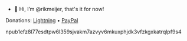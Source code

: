 - 👋 Hi, I’m @rikmeijer, that's it for now!


Donations: [Lightning](https://getalby.com/p/rik0) • [PayPal](https://www.paypal.me/boshalte)

npub1efz8l77esdtpw6l359sjvakm7azvyv6mkuxphjdk3vfzkgxkatrqlpf9s4
